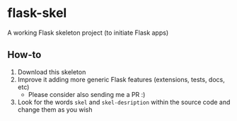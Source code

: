 # flask-skel
A working Flask skeleton project (to initiate Flask apps)

## How-to

1. Download this skeleton
1. Improve it adding more generic Flask features (extensions, tests, docs, etc)
   * Please consider also sending me a PR :)
1. Look for the words `skel` and `skel-desription` within the source code and change them as you wish
